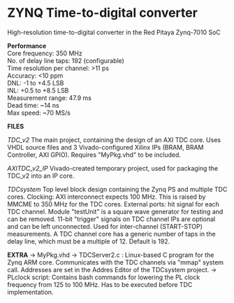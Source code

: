 # ZYNQ Time-to-digital converter
High-resolution time-to-digital converter in the Red Pitaya Zynq-7010 SoC

**Performance**\
Core frequency: 350 MHz\
No. of delay line taps: 192 (configurable)\
Time resolution per channel: >11 ps\
Accuracy: <10 ppm\
DNL: -1 to +4.5 LSB\
INL: +0.5 to +8.5 LSB\
Measurement range: 47.9 ms\
Dead time: ~14 ns\
Max speed: ~70 MS/s

**FILES**

*TDC_v2*
The main project, containing the design of an AXI TDC core. Uses VHDL source files and 3 Vivado-configured Xilinx IPs (BRAM, BRAM Controller, AXI GPIO).
Requires "MyPkg.vhd" to be included.

*AXITDC_v2_IP*
Vivado-created temporary project, used for packaging the TDC_v2 into an IP core.

*TDCsystem*
Top level block design containing the Zynq PS and multiple TDC cores.
Clocking: AXI interconnect expects 100 MHz. This is raised by MMCME to 350 MHz for the TDC cores.
External ports: hit signal for each TDC channel.
Module "testUnit" is a square wave generator for testing and can be removed.
11-bit "trigger" signals on TDC channel IPs are optional and can be left unconnected. Used for inter-channel (START-STOP) measurements.
A TDC channel core has a generic number of taps in the delay line, which must be a multiple of 12. Default is 192.

**EXTRA**
-> MyPkg.vhd
-> TDCServer2.c : Linux-based C program for the Zynq ARM core. Communicates with the TDC channels via "mmap" system call. Addresses are set in the Addres Editor of the TDCsystem project.
-> PLclock script: Contains bash commands for lowering the PL clock frequency from 125 to 100 MHz. Has to be executed before TDC implementation.
